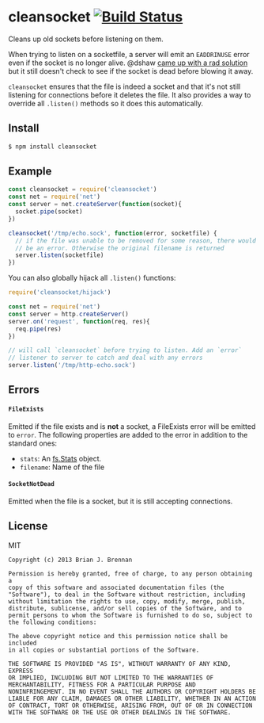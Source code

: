 # cleansocket [![Build Status](https://secure.travis-ci.org/brianloveswords/cleansocket.png?branch=master)](http://travis-ci.org/brianloveswords/cleansocket)

Cleans up old sockets before listening on them.

When trying to listen on a socketfile, a server will emit an `EADDRINUSE` error even if the socket is no longer alive. @dshaw [came up with a rad solution](https://gist.github.com/dshaw/9f93cdcd3a77b9142e51) but it still doesn't check to see if the socket is dead before blowing it away.

`cleansocket` ensures that the file is indeed a socket and that it's not still listening for connections before it deletes the file. It also provides a way to override all `.listen()` methods so it does this automatically.

## Install

```bash
$ npm install cleansocket
```
## Example

```js
const cleansocket = require('cleansocket')
const net = require('net')
const server = net.createServer(function(socket){
  socket.pipe(socket)
})

cleansocket('/tmp/echo.sock', function(error, socketfile) {
  // if the file was unable to be removed for some reason, there would
  // be an error. Otherwise the original filename is returned
  server.listen(socketfile)
})
```

You can also globally hijack all `.listen()` functions:

```js
require('cleansocket/hijack')

const net = require('net')
const server = http.createServer()
server.on('request', function(req, res){
  req.pipe(res)
})

// will call `cleansocket` before trying to listen. Add an `error`
// listener to server to catch and deal with any errors
server.listen('/tmp/http-echo.sock')
```

## Errors


#### <code>FileExists</code>

Emitted if the file exists and is **not** a socket, a FileExists error will be emitted to `error`. The following properties are added to the error in addition to the standard ones:

* `stats`: An [fs.Stats](http://nodejs.org/api/fs.html#fs_class_fs_stats) object.
* `filename`: Name of the file

#### <code>SocketNotDead</code>

Emitted when the file is a socket, but it is still accepting connections.


## License

MIT

```
Copyright (c) 2013 Brian J. Brennan

Permission is hereby granted, free of charge, to any person obtaining a
copy of this software and associated documentation files (the
"Software"), to deal in the Software without restriction, including
without limitation the rights to use, copy, modify, merge, publish,
distribute, sublicense, and/or sell copies of the Software, and to
permit persons to whom the Software is furnished to do so, subject to
the following conditions:

The above copyright notice and this permission notice shall be included
in all copies or substantial portions of the Software.

THE SOFTWARE IS PROVIDED "AS IS", WITHOUT WARRANTY OF ANY KIND, EXPRESS
OR IMPLIED, INCLUDING BUT NOT LIMITED TO THE WARRANTIES OF
MERCHANTABILITY, FITNESS FOR A PARTICULAR PURPOSE AND
NONINFRINGEMENT. IN NO EVENT SHALL THE AUTHORS OR COPYRIGHT HOLDERS BE
LIABLE FOR ANY CLAIM, DAMAGES OR OTHER LIABILITY, WHETHER IN AN ACTION
OF CONTRACT, TORT OR OTHERWISE, ARISING FROM, OUT OF OR IN CONNECTION
WITH THE SOFTWARE OR THE USE OR OTHER DEALINGS IN THE SOFTWARE.
```